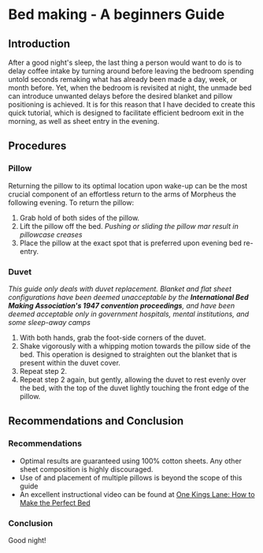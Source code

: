 # Bed making - A beginners Guide
## Introduction
After a good night's sleep, the last thing a person would want to do is to delay coffee intake by turning around before leaving the bedroom spending untold seconds remaking what has already been made a day, week, or month before. Yet, when the bedroom is revisited at night, the unmade bed can introduce unwanted delays before the desired blanket and pillow positioning is achieved. It is for this reason that I have decided to create this quick tutorial, which is designed to facilitate efficient bedroom exit in the morning, as well as sheet entry in the evening.
## Procedures
### Pillow
Returning the pillow to its optimal location upon wake-up can be the most crucial component of an effortless return to the arms of Morpheus the following evening. To return the pillow:
1. Grab hold of both sides of the pillow. 
2. Lift the pillow off the bed. 
	*Pushing or sliding the pillow mar result in pillowcase creases* 
3. Place the pillow at the exact spot that is preferred upon evening bed re-entry.
### Duvet
*This guide only deals with duvet replacement. Blanket and flat sheet configurations have been deemed unacceptable by the **International Bed Making Association's 1947 convention proceedings**, and have been deemed acceptable only in government hospitals, mental institutions, and some sleep-away camps*
1. With both hands, grab the foot-side corners of the duvet. 
2. Shake vigorously with a whipping motion towards the pillow side of the bed. This operation is designed to straighten out the blanket that is present within the duvet cover. 
3. Repeat step 2. 
4. Repeat step 2 again, but gently, allowing the duvet to rest evenly over the bed, with the top of the duvet lightly touching the front edge of the pillow. 
## Recommendations and Conclusion
### Recommendations
* Optimal results are guaranteed using 100% cotton sheets. Any other sheet composition is highly discouraged.
* Use of and placement of multiple pillows is beyond the scope of this guide
* An excellent instructional video can be found at [One Kings Lane: How to Make the Perfect Bed](https://www.youtube.com/watch?v=h8jIxuO2APE)
### Conclusion
Good night!
